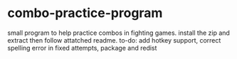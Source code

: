 # combo-practice-program
small program to help practice combos in fighting games. install the zip and extract then follow attatched readme.
to-do: add hotkey support, correct spelling error in fixed attempts, package and redist
